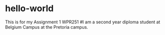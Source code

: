 # hello-world
This is for my Assignment 1 WPR251
#I am a second year diploma student at Belgium Campus at the Pretoria campus.
